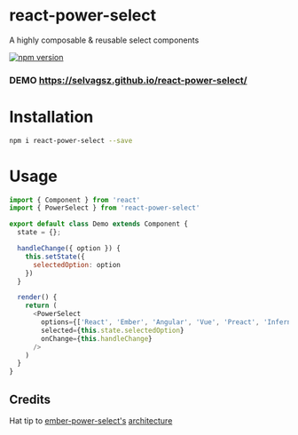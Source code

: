 # react-power-select
A highly composable &amp; reusable select components

[![npm version](https://badge.fury.io/js/react-power-select.svg)](https://www.npmjs.com/package/react-power-select)

### DEMO https://selvagsz.github.io/react-power-select/

# Installation

```bash
npm i react-power-select --save
```

# Usage

```js
import { Component } from 'react'
import { PowerSelect } from 'react-power-select'

export default class Demo extends Component {
  state = {};

  handleChange({ option }) {
    this.setState({
      selectedOption: option
    })
  }

  render() {
    return (
      <PowerSelect
        options={['React', 'Ember', 'Angular', 'Vue', 'Preact', 'Inferno']}
        selected={this.state.selectedOption}
        onChange={this.handleChange}
      />
    )
  }
}
```


## Credits

Hat tip to [ember-power-select's](https://github.com/cibernox/ember-power-select) [architecture](http://www.ember-power-select.com/EPS_disected-48ad0d36e579a5554bff1407b51c554b.png)
